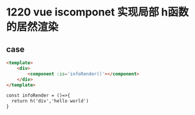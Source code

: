 # 1220 vue iscomponet 实现局部 h函数的居然渲染

## case

```html
<template>
	<div>
		<component :is='infoRender()'></component>
	</div>
</template>

const infoRender = ()=>{
  return h('div','hello world')
}
```